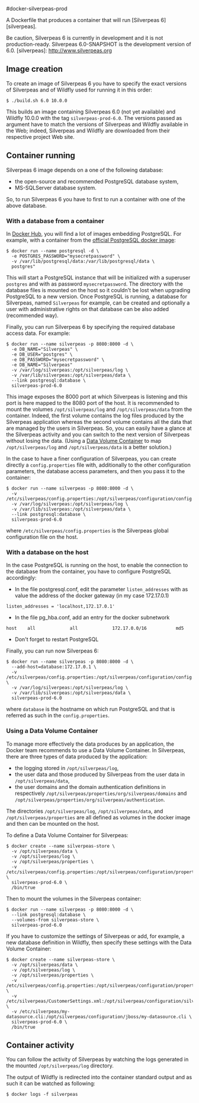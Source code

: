 #docker-silverpeas-prod

A Dockerfile that produces a container that will run [Silverpeas 6][silverpeas].

Be caution, Silverpeas 6 is currently in development and it is not production-ready. Silverpeas 6.0-SNAPSHOT is the development version of 6.0.
[silverpeas]: http://www.silverpeas.org

## Image creation

To create an image of Silverpeas 6 you have to specify the exact versions of Silverpeas and of Wildfly used for running it in this order:
```
$ ./build.sh 6.0 10.0.0
```
This builds an image containing Silverpeas 6.0 (not yet available) and Wildfly 10.0.0 with the tag `silverpeas-prod-6.0`. The versions passed as argument have to match the versions of Silverpeas and Wildfly available in the Web; indeed, Silverpeas and Wildfly are downloaded from their respective project Web site.

## Container running

Silverpeas 6 image depends on a one of the following database:
* the open-source and recommended PostgreSQL database system,
* MS-SQLServer database system.

So, to run Silverpeas 6 you have to first to run a container with one of the above database. 

### With a database from a container

In [Docker Hub][dockerhub], you will find a lot of images embedding PostgreSQL.
For example, with a container from the [official PostgreSQL docker image][docker-postgresql]:
```
$ docker run --name postgresql -d \
  -e POSTGRES_PASSWORD="mysecretpassword" \
  -v /var/lib/postgresql/data:/var/lib/postgresql/data \
  postgres"
```
This will start a PostgreSQL instance that will be initialized with a superuser `postgres` and with as password `mysecretpassword`. The directory with the database files is mounted on the host so it couldn't be lost when upgrading PostgreSQL to a new version. Once PostgreSQL is running, a database for Silverpeas, named `Silverpeas` for example, can be created and optionally a user with administrative rights on that database can be also added (recommended way).

Finally, you can run Silverpeas 6 by specifying the required database access data. For example:
```
$ docker run --name silverpeas -p 8080:8000 -d \
  -e DB_NAME="Silverpeas" \
  -e DB_USER="postgres" \
  -e DB_PASSWORD="mysecretpassword" \
  -e DB_NAME="Silverpeas"
  -v /var/log/silverpeas:/opt/silverpeas/log \
  -v /var/lib/silverpeas:/opt/silverpeas/data \
  --link postgresql:database \
  silverpeas-prod-6.0
```
This image exposes the 8000 port at which Silverpeas is listening and this port is here mapped to the 8080 port of the host.
It is recommended to mount the volumes `/opt/silverpeas/log` and `/opt/silverpeas/data` from the container. Indeed, the first volume contains the log files produced by the Silverpeas application whereas the second volume contains all the data that are managed by the users in Silverpeas. So, you can easily have a glance at the Silverpeas activity and you can switch to the next version of Silverpeas without losing the data. (Using a [Data Volume Container][data-volume] to map `/opt/silverpeas/log` and `/opt/silverpeas/data` is a better solution.)

In the case to have a finer configuration of Silverpeas, you can create directly a `config.properties` file with, additionally to the other configuration parameters, the database access parameters, and then you pass it to the container:
```
$ docker run --name silverpeas -p 8080:8000 -d \
  -v /etc/silverpeas/config.properties:/opt/silverpeas/configuration/config.properties
  -v /var/log/silverpeas:/opt/silverpeas/log \
  -v /var/lib/silverpeas:/opt/silverpeas/data \
  --link postgresql:database \
  silverpeas-prod-6.0
```
where `/etc/silverpeas/config.properties` is the Silverpeas global configuration file on the host.

[dockerhub]: https://hub.docker.com/
[docker-postgresql]: https://hub.docker.com/_/postgres/
[data-volume]: https://docs.docker.com/engine/userguide/containers/dockervolumes/

### With a database on the host

In the case PostgreSQL is running on the host, to enable the connection to the database from the container, you have to configure PostgreSQL accordingly:
* In the file postgresql.conf, edit the parameter `listen_addresses` with as value the address of the docker gateway (in my case 172.17.0.1)
```
listen_addresses = 'localhost,172.17.0.1'
```
* In the file pg_hba.conf, add an entry for the docker subnetwork
```
host    all             all             172.17.0.0/16           md5
```
* Don't forget to restart PostgreSQL

Finally, you can run now Silverpeas 6:
```
$ docker run --name silverpeas -p 8080:8000 -d \
  --add-host=database:172.17.0.1 \
  -v /etc/silverpeas/config.properties:/opt/silverpeas/configuration/config.properties \
  -v /var/log/silverpeas:/opt/silverpeas/log \
  -v /var/lib/silverpeas:/opt/silverpeas/data \
  silverpeas-prod-6.0
```
where `database` is the hostname on which run PostgreSQL and that is referred as such in the `config.properties`.

### Using a Data Volume Container

To manage more effectively the data produces by an application, the Docker team recommends to use a Data Volume Container. In Silverpeas, there are three types of data produced by the application:
* the logging stored in `/opt/silverpeas/log`,
* the user data and those produced by Silverpeas from the user data in `/opt/silverpeas/data`,
* the user domains and the domain authentication definitions in respectively `/opt/silverpeas/properties/org/silverpeas/domains` and `/opt/silverpeas/properties/org/silverpeas/authentication`.

The directories `/opt/silverpeas/log`, `/opt/silverpeas/data`, and `/opt/silverpeas/properties` are all defined as volumes in the docker image and then can be mounted on the host.

To define a Data Volume Container for Silverpeas:
```
$ docker create --name silverpeas-store \
  -v /opt/silverpeas/data \
  -v /opt/silverpeas/log \
  -v /opt/silverpeas/properties \
  -v /etc/silverpeas/config.properties:/opt/silverpeas/configuration/properties \
  silverpeas-prod-6.0 \
  /bin/true
```

Then to mount the volumes in the Silverpeas container:
```
$ docker run --name silverpeas -p 8080:8000 -d \
  --link postgresql:database \
  --volumes-from silverpeas-store \
  silverpeas-prod-6.0
``` 

If you have to customize the settings of Silverpeas or add, for example, a new database definition in Wildfly, then specify these settings with the Data Volume Container:
```
$ docker create --name silverpeas-store \
  -v /opt/silverpeas/data \
  -v /opt/silverpeas/log \
  -v /opt/silverpeas/properties \
  -v /etc/silverpeas/config.properties:/opt/silverpeas/configuration/properties \
  -v /etc/silverpeas/CustomerSettings.xml:/opt/silverpeas/configuration/silverpeas/CustomerSettings.xml \
  -v /etc/silverpeas/my-datasource.cli:/opt/silverpeas/configuration/jboss/my-datasource.cli \
  silverpeas-prod-6.0 \
  /bin/true
```

## Container activity

You can follow the activity of Silverpeas by watching the logs generated in the mounted `/opt/silverpeas/log` directory.

The output of Wildfly is redirected into the container standard output and as such it can be watched as following:
```
$ docker logs -f silverpeas
```


